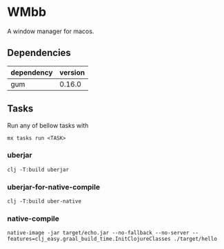 # WMbb

A window manager for macos.

## Dependencies

| dependency | version |
|------------|---------|
| gum        | 0.16.0  |


## Tasks
Run any of bellow tasks with

``` shell
mx tasks run <TASK>
```

### uberjar

```shell
clj -T:build uberjar
```

### uberjar-for-native-compile

``` shell
clj -T:build uber-native
```

### native-compile

``` shell
native-image -jar target/echo.jar --no-fallback --no-server --features=clj_easy.graal_build_time.InitClojureClasses ./target/hello
```
